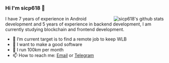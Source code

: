 ### Hi I'm sicp618 👋

<img style="max-width: 450px" align="right" src="https://github-readme-stats.vercel.app/api?username=sicp618&show_icons=true&icon_color=0366d6&bg_color=ffffff&hide_title=true&include_all_commits=true&count_private=true&hide_rank=true" alt="sicp618's github stats"/>

I have 7 years of experience in Android development and 5 years of experience in backend development, I am currently studying blockchain and frontend development.

- 🔭 I’m current target is to find a remote job to keep WLB
- 🌱 I want to make a good software
- 🏃 I run 100km per month
- 📫 How to reach me: [Email](sicp618@gmail.com) or [Telegram](https://t.me/sicp618)
